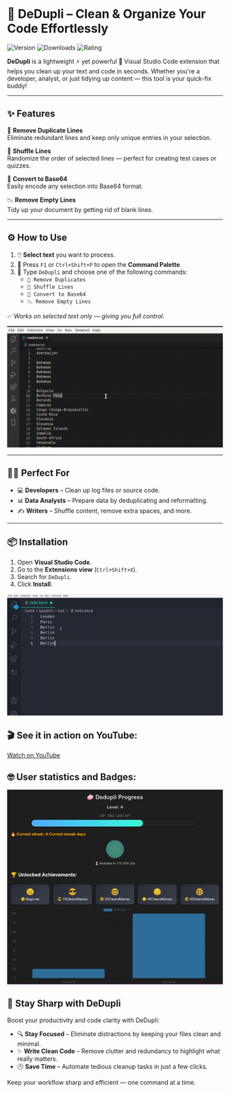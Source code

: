 # 🧹 DeDupli – Clean & Organize Your Code Effortlessly
![Version](https://badgen.net/badge/version/3.5.9/blue)
![Downloads](https://badgen.net/badge/downloads/4.5k/blue)
![Rating](https://badgen.net/badge/rating/⭐⭐⭐⭐☆/blue)

**DeDupli** is a lightweight ⚡ yet powerful 💪 Visual Studio Code extension that helps you clean up your text and code in seconds. Whether you're a developer, analyst, or just tidying up content — this tool is your quick-fix buddy!

---

## ✨ Features

🧽 **Remove Duplicate Lines**  
Eliminate redundant lines and keep only unique entries in your selection.

🔀 **Shuffle Lines**  
Randomize the order of selected lines — perfect for creating test cases or quizzes.

🧾 **Convert to Base64**  
Easily encode any selection into Base64 format.

📉 **Remove Empty Lines**  
Tidy up your document by getting rid of blank lines.

---

## ⚙️ How to Use

1. 🖱️ **Select text** you want to process.
2. 🎯 Press `F1` or `Ctrl+Shift+P` to open the **Command Palette**.
3. 💼 Type `DeDupli` and choose one of the following commands:
   - `🧽 Remove Duplicates`
   - `🔀 Shuffle Lines`
   - `🧾 Convert to Base64`
   - `📉 Remove Empty Lines`

*✅ Works on selected text only — giving you full control.*

[![Vscode extension](/translations/demo.gif 'Vscode extension demo')](https://learnwithyan.com)

---

## 👨‍💻 Perfect For

- 💻 **Developers** – Clean up log files or source code.
- 📊 **Data Analysts** – Prepare data by deduplicating and reformatting.
- ✍️ **Writers** – Shuffle content, remove extra spaces, and more.

---

## 📦 Installation

1. Open **Visual Studio Code**.
2. Go to the **Extensions view** (`Ctrl+Shift+X`).
3. Search for `DeDupli`.
4. Click **Install**.

[![Vscode extension](/translations/demo2.gif 'Vscode extension demo')](https://learnwithyan.com)

## 🎬 See it in action on YouTube:

[Watch on YouTube](https://www.youtube.com/watch?v=f9PHCYbTWbc)

## 🤓 User statistics and Badges:
[![Vscode extension](/translations/user-progress.jpg 'User progress')](https://learnwithyan.com)


## 🧠 Stay Sharp with DeDupli

Boost your productivity and code clarity with DeDupli:

- 🔍 **Stay Focused** – Eliminate distractions by keeping your files clean and minimal.
- ✨ **Write Clean Code** – Remove clutter and redundancy to highlight what really matters.
- 🕒 **Save Time** – Automate tedious cleanup tasks in just a few clicks.

Keep your workflow sharp and efficient — one command at a time.
